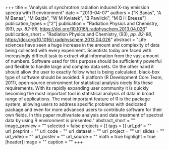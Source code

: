 +++
title = "Analysis of synchrotron radiation induced X-ray emission spectra with R environment"
date = "2013-04-07"
authors = ["K Banas", "A M Banas", "M Gajda", "W M Kwiatek", "B Pawlicki", "M B H Breese"]
publication_types = ["2"]
publication = "Radiation Physics and Chemistry, (93), _pp. 82-86_, https://doi.org/10.1016/j.radphyschem.2013.04.026"
publication_short = "Radiation Physics and Chemistry, (93), _pp. 82-86_, https://doi.org/10.1016/j.radphyschem.2013.04.026"
abstract = "Life sciences have seen a huge increase in the amount and complexity of data being collected with every experiment. Scientists today are faced with increasingly difficult task to extract vital information from the vast amount of numbers. Software used for this purpose should be sufficiently powerful and flexible to handle large and complex data sets. On the other hand it should allow the user to exactly follow what is being calculated, black-box type of software should be avoided. R platform (R Development Core Team, 2011), open-source environment for statistical analysis nicely fits these requirements. With its rapidly expanding user community it is quickly becoming the most important tool in statistical analysis of data in broad range of applications. The most important feature of R is the package system, allowing users to address specific problems with dedicated package and even for more advanced users to contribute software for their own fields. In this paper multivariate analysis and data treatment of spectral data by using R environment is presented."
abstract_short = ""
image_preview = ""
selected = false
projects = []
tags = []
url_pdf = ""
url_preprint = ""
url_code = ""
url_dataset = ""
url_project = ""
url_slides = ""
url_video = ""
url_poster = ""
url_source = ""
math = true
highlight = true
[header]
image = ""
caption = ""
+++
